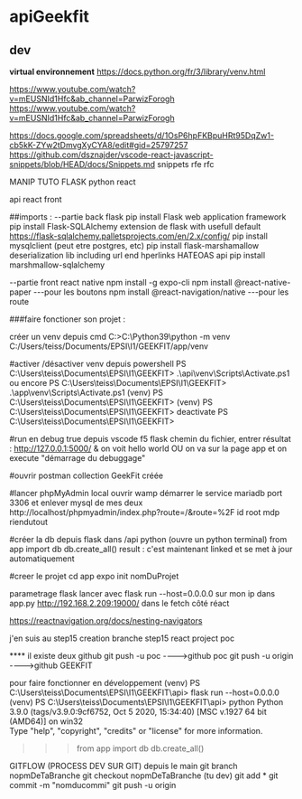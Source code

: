 # apiGeekfit

## dev
**virtual environnement**
https://docs.python.org/fr/3/library/venv.html




https://www.youtube.com/watch?v=mEUSNId1Hfc&ab_channel=ParwizForogh
https://www.youtube.com/watch?v=mEUSNId1Hfc&ab_channel=ParwizForogh


https://docs.google.com/spreadsheets/d/1OsP6hpFKBpuHRt95DqZw1-cb5kK-ZYw2tDmvgXyCYA8/edit#gid=25797257
https://github.com/dsznajder/vscode-react-javascript-snippets/blob/HEAD/docs/Snippets.md                   snippets rfe rfc



MANIP TUTO FLASK python react

api
react front

##imports :
--partie back flask
pip install Flask
	web application framework
pip install Flask-SQLAlchemy
	extension de flask with usefull default
	https://flask-sqlalchemy.palletsprojects.com/en/2.x/config/
pip install mysqlclient (peut etre postgres, etc)
pip install flask-marshamallow
	deserialization lib including url end hperlinks HATEOAS api
pip install marshmallow-sqlalchemy

--partie front react native
npm install -g expo-cli
npm install @react-native-paper                   ---pour les boutons
npm install @react-navigation/native              ---pour les route


###faire fonctioner son projet :

créer un venv depuis cmd
C:\>C:\Python39\python -m venv C:/Users/teiss/Documents/EPSI\I1/GEEKFIT/app/venv 

#activer /désactiver venv depuis powershell
PS C:\Users\teiss\Documents\EPSI\I1\GEEKFIT> .\\api\venv\Scripts\Activate.ps1
ou encore PS C:\Users\teiss\Documents\EPSI\I1\GEEKFIT> .\\app\venv\Scripts\Activate.ps1
(venv) PS C:\Users\teiss\Documents\EPSI\I1\GEEKFIT> 
(venv) PS C:\Users\teiss\Documents\EPSI\I1\GEEKFIT> deactivate
PS C:\Users\teiss\Documents\EPSI\I1\GEEKFIT> 


#run en debug true depuis vscode
f5 
flask
chemin du fichier, entrer
résultat : http://127.0.0.1:5000/  & on voit hello world
OU on va sur la page app et on execute "démarrage du debuggage"

#ouvrir postman
collection GeekFit créée


#lancer phpMyAdmin local
ouvrir wamp
démarrer le service mariadb port 3306 et enlever mysql de mes deux
http://localhost/phpmyadmin/index.php?route=/&route=%2F
id root mdp riendutout


#créer la db depuis flask
dans /api
python (ouvre un python terminal)
from app import db
db.create_all()
result : c'est maintenant linked et se met à jour automatiquement

#creer le projet
cd app
expo init nomDuProjet




parametrage flask
lancer avec
flask run --host=0.0.0.0
sur mon ip dans app.py
http://192.168.2.209:19000/
dans le fetch côté réact

https://reactnavigation.org/docs/nesting-navigators

j'en suis au step15 creation branche step15 react project poc

**** il existe deux github
git push -u poc    ---->github poc
git push -u origin ---->github GEEKFIT




pour faire fonctionner en développement
(venv) PS C:\Users\teiss\Documents\EPSI\I1\GEEKFIT\api> flask run --host=0.0.0.0
(venv) PS C:\Users\teiss\Documents\EPSI\I1\GEEKFIT\api> python
Python 3.9.0 (tags/v3.9.0:9cf6752, Oct  5 2020, 15:34:40) [MSC v.1927 64 bit (AMD64)] on win32  
Type "help", "copyright", "credits" or "license" for more information.
>>> from app import db
>>> db.create_all()



GITFLOW (PROCESS DEV SUR GIT)
depuis le main
git branch nopmDeTaBranche
git checkout nopmDeTaBranche
(tu dev)
git add *
git commit -m "nomducommi"
git push -u origin
